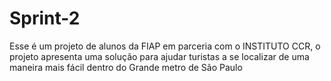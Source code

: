 # Sprint-2

Esse é um projeto de alunos da FIAP em parceria com o INSTITUTO CCR, o projeto apresenta uma solução para ajudar turistas a se localizar de uma maneira mais fácil dentro do Grande metro de São Paulo
